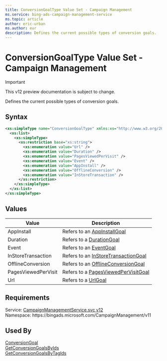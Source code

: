 ```yaml
---
title: ConversionGoalType Value Set - Campaign Management
ms.service: bing-ads-campaign-management-service
ms.topic: article
author: eric-urban
ms.author: eur
description: Defines the current possible types of conversion goals.
---
```

# ConversionGoalType Value Set - Campaign Management

> [!IMPORTANT]
> This v12 preview documentation is subject to change.

Defines the current possible types of conversion goals. 

## Syntax
```xml
<xs:simpleType name="ConversionGoalType" xmlns:xs="http://www.w3.org/2001/XMLSchema">
  <xs:list>
    <xs:simpleType>
      <xs:restriction base="xs:string">
        <xs:enumeration value="Url" />
        <xs:enumeration value="Duration" />
        <xs:enumeration value="PagesViewedPerVisit" />
        <xs:enumeration value="Event" />
        <xs:enumeration value="AppInstall" />
        <xs:enumeration value="OfflineConversion" />
        <xs:enumeration value="InStoreTransaction" />
      </xs:restriction>
    </xs:simpleType>
  </xs:list>
</xs:simpleType>
```

## <a name="values"></a>Values

|Value|Description|
|-----------|---------------|
|<a name="appinstall"></a>AppInstall|Refers to an [AppInstallGoal](/bingads/campaign-management-service/appinstallgoal.md)|
|<a name="duration"></a>Duration|Refers to a [DurationGoal](/bingads/campaign-management-service/durationgoal.md)|
|<a name="event"></a>Event|Refers to an [EventGoal](/bingads/campaign-management-service/eventgoal.md)|
|<a name="instoretransaction"></a>InStoreTransaction|Refers to an [InStoreTransactionGoal](/bingads/campaign-management-service/instoretransactiongoal.md)|
|<a name="offlineconversion"></a>OfflineConversion|Refers to an [OfflineConversionGoal](/bingads/campaign-management-service/offlineconversiongoal.md)|
|<a name="pagesviewedpervisit"></a>PagesViewedPerVisit|Refers to a [PagesViewedPerVisitGoal](/bingads/campaign-management-service/pagesviewedpervisitgoal.md)|
|<a name="url"></a>Url|Refers to a [UrlGoal](/bingads/campaign-management-service/urlgoal.md)|

## Requirements
Service: [CampaignManagementService.svc v12](https://campaign.api.bingads.microsoft.com/Api/Advertiser/CampaignManagement/v11/CampaignManagementService.svc)  
Namespace: https\://bingads.microsoft.com/CampaignManagement/v11  

## Used By
[ConversionGoal](conversiongoal.md)  
[GetConversionGoalsByIds](getconversiongoalsbyids.md)  
[GetConversionGoalsByTagIds](getconversiongoalsbytagids.md)  
